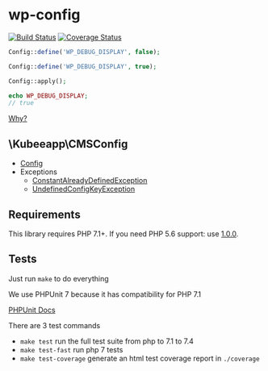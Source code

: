 # wp-config

[![Build Status](https://travis-ci.com/Kubeeapp/wp-config.svg?branch=master)](https://travis-ci.com/Kubeeapp/wp-config)
[![Coverage Status](https://coveralls.io/repos/github/Kubeeapp/wp-config/badge.svg?branch=master)](https://coveralls.io/github/Kubeeapp/wp-config?branch=master)

```php
Config::define('WP_DEBUG_DISPLAY', false);

Config::define('WP_DEBUG_DISPLAY', true);

Config::apply();

echo WP_DEBUG_DISPLAY;
// true
```

[Why?](./docs/why.md)

## \Kubeeapp\CMSConfig

- [Config](./src/Config.php)
- Exceptions
  - [ConstantAlreadyDefinedException](./src/Exceptions/ConstantAlreadyDefinedException.php)
  - [UndefinedConfigKeyException](./src/Exceptions/UndefinedConfigKeyException.php)

## Requirements

This library requires PHP 7.1+. If you need PHP 5.6 support: use [1.0.0](https://github.com/Kubeeapp/wp-config/tree/1.0.0).

## Tests

Just run `make` to do everything

We use PHPUnit 7 because it has compatibility for PHP 7.1

[PHPUnit Docs](https://phpunit.readthedocs.io/en/7.5/)

There are 3 test commands

- `make test` run the full test suite from php to 7.1 to 7.4
- `make test-fast` run php 7 tests
- `make test-coverage` generate an html test coverage report in `./coverage`
